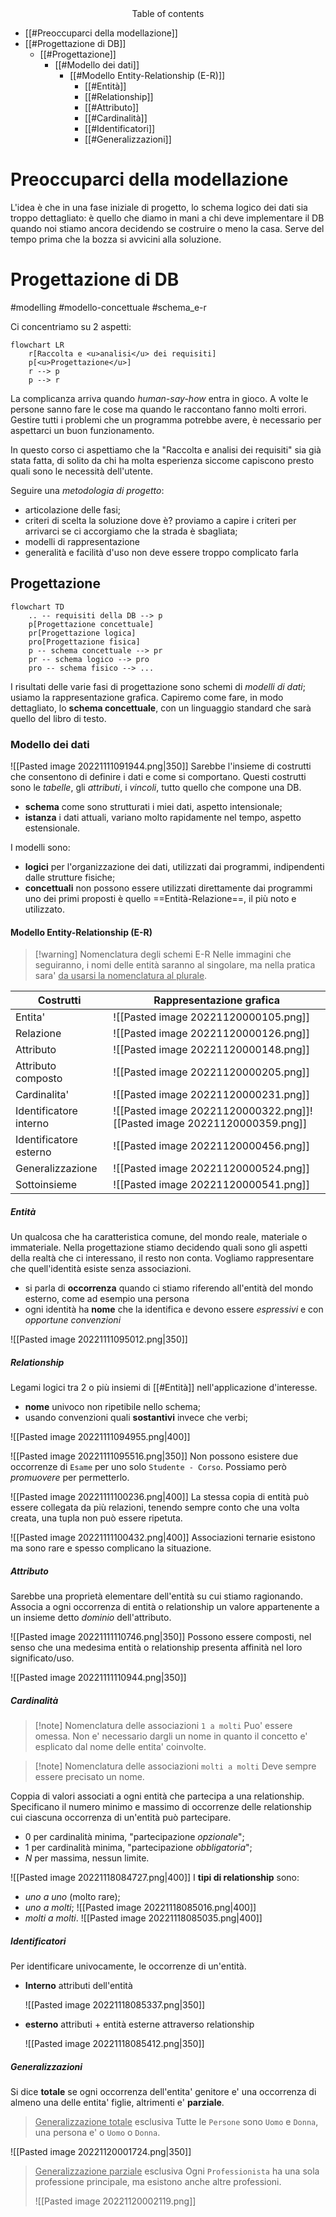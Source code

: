 <center>Table of contents</center>

- [[#Preoccuparci della modellazione]]
- [[#Progettazione di DB]]
	- [[#Progettazione]]
		- [[#Modello dei dati]]
			- [[#Modello Entity-Relationship (E-R)]]
				- [[#Entità]]
				- [[#Relationship]]
				- [[#Attributo]]
				- [[#Cardinalità]]
				- [[#Identificatori]]
				- [[#Generalizzazioni]]

# Preoccuparci della modellazione
L'idea è che in una fase iniziale di progetto, lo schema logico dei dati sia troppo dettagliato: è quello che diamo in mani a chi deve implementare il DB quando noi stiamo ancora decidendo se costruire o meno la casa. Serve del tempo prima che la bozza si avvicini alla soluzione.

# Progettazione di DB
#modelling #modello-concettuale #schema_e-r 

Ci concentriamo su 2 aspetti:
```mermaid
flowchart LR
	r[Raccolta e <u>analisi</u> dei requisiti]
	p[<u>Progettazione</u>]
	r --> p
	p --> r
```
La complicanza arriva quando *human-say-how* entra in gioco. A volte le persone sanno fare le cose ma quando le raccontano fanno molti errori. Gestire tutti i problemi che un programma potrebbe avere, è necessario per aspettarci un buon funzionamento.

In questo corso ci aspettiamo che la "Raccolta e analisi dei requisiti" sia già stata fatta, di solito da chi ha molta esperienza siccome capiscono presto quali sono le necessità dell'utente.

Seguire una *metodologia di progetto*:
- articolazione delle fasi;
- criteri di scelta
	  la soluzione dove è? proviamo a capire i criteri per arrivarci se ci accorgiamo che la strada è sbagliata;
- modelli di rappresentazione
- generalità e facilità d'uso
	  non deve essere troppo complicato farla

## Progettazione
```mermaid
flowchart TD
	.. -- requisiti della DB --> p
	p[Progettazione concettuale]
	pr[Progettazione logica]
	pro[Progettazione fisica]
	p -- schema concettuale --> pr
	pr -- schema logico --> pro
	pro -- schema fisico --> ...
```

I risultati delle varie fasi di progettazione sono schemi di *modelli di dati*; usiamo la rappresentazione grafica. Capiremo come fare, in modo dettagliato, lo **schema concettuale**, con un linguaggio standard che sarà quello del libro di testo.

### Modello dei dati
![[Pasted image 20221111091944.png|350]]
Sarebbe l'insieme di costrutti che consentono di definire i dati e come si comportano. Questi costrutti sono le *tabelle*, gli *attributi*, i *vincoli*, tutto quello che compone una DB.
- **schema**
	  come sono strutturati i miei dati, aspetto intensionale;
- **istanza**
	  i dati attuali, variano molto rapidamente nel tempo, aspetto estensionale.

I modelli sono:
- **logici** 
	  per l'organizzazione dei dati, utilizzati dai programmi, indipendenti dalle strutture fisiche;
- **concettuali**
	  non possono essere utilizzati direttamente dai programmi
	  uno dei primi proposti è quello ==Entità-Relazione==, il più noto e utilizzato.

#### Modello Entity-Relationship (E-R)
> [!warning] Nomenclatura degli schemi E-R
> Nelle immagini che seguiranno, i nomi delle entità saranno al singolare, ma nella pratica sara' <u>da usarsi la nomenclatura al plurale</u>.

| Costrutti              | Rappresentazione grafica                                                 |
| ---------------------- | ------------------------------------------------------------------------ |
| Entita'                | ![[Pasted image 20221120000105.png]]                                     |
| Relazione              | ![[Pasted image 20221120000126.png]]                                     |
| Attributo              | ![[Pasted image 20221120000148.png]]                                     |
| Attributo composto     | ![[Pasted image 20221120000205.png]]                                     |
| Cardinalita'           | ![[Pasted image 20221120000231.png]]                                     |
| Identificatore interno | ![[Pasted image 20221120000322.png]]![[Pasted image 20221120000359.png]] |
| Identificatore esterno | ![[Pasted image 20221120000456.png]]                                     |
| Generalizzazione       | ![[Pasted image 20221120000524.png]]                                     |
| Sottoinsieme           | ![[Pasted image 20221120000541.png]]                                                                         |

##### Entità
Un qualcosa che ha caratteristica comune, del mondo reale, materiale o immateriale. Nella progettazione stiamo decidendo quali sono gli aspetti della realtà che ci interessano, il resto non conta. Vogliamo rappresentare che quell'identità esiste senza associazioni.
- si parla di **occorrenza** quando ci stiamo riferendo all'entità del mondo esterno, come ad esempio una persona
- ogni identità ha **nome** che la identifica e devono essere *espressivi* e con *opportune convenzioni*

![[Pasted image 20221111095012.png|350]]

##### Relationship
Legami logici tra 2 o più insiemi di [[#Entità]] nell'applicazione d'interesse.
- **nome** univoco non ripetibile nello schema;
- usando convenzioni quali **sostantivi** invece che verbi;

![[Pasted image 20221111094955.png|400]]

![[Pasted image 20221111095516.png|350]]
Non possono esistere due occorrenze di `Esame` per uno solo `Studente - Corso`.
Possiamo però *promuovere* per permetterlo.

![[Pasted image 20221111100236.png|400]]
La stessa copia di entità può essere collegata da più relazioni, tenendo sempre conto che una volta creata, una tupla non può essere ripetuta.

![[Pasted image 20221111100432.png|400]]
Associazioni ternarie esistono ma sono rare e spesso complicano la situazione.

##### Attributo
Sarebbe una proprietà elementare dell'entità su cui stiamo ragionando.
Associa a ogni occorrenza di entità o relationship un valore appartenente a un insieme detto *dominio* dell'attributo.

![[Pasted image 20221111110746.png|350]]
Possono essere composti, nel senso che una medesima entità o relationship presenta affinità nel loro significato/uso.

![[Pasted image 20221111110944.png|350]]
##### Cardinalità
>[!note] Nomenclatura delle associazioni `1 a molti`
>Puo' essere omessa. Non e' necessario dargli un nome in quanto il concetto e' esplicato dal nome delle entita' coinvolte.

>[!note] Nomenclatura delle associazioni `molti a molti`
>Deve sempre essere precisato un nome.

Coppia di valori associati a ogni entità che partecipa a una relationship.
Specificano il numero minimo e massimo di occorrenze delle relationship cui ciascuna occorrenza di un'entità può partecipare.
- $0$ per cardinalità minima, "partecipazione *opzionale*";
- $1$ per cardinalità minima, "partecipazione *obbligatoria*";
- $N$ per massima, nessun limite.

![[Pasted image 20221118084727.png|400]]
I **tipi di relationship** sono:
- *uno a uno* (molto rare);
- *uno a molti*;
	![[Pasted image 20221118085016.png|400]]
- *molti a molti*.
	![[Pasted image 20221118085035.png|400]]

##### Identificatori
Per identificare univocamente, le occorrenze di un'entità.
- **Interno**
	attributi dell'entità
	
	![[Pasted image 20221118085337.png|350]]
- **esterno**
	attributi + entità esterne attraverso relationship
	
	![[Pasted image 20221118085412.png|350]]

##### Generalizzazioni
Si dice **totale** se ogni occorrenza dell'entita' genitore e' una occorrenza di almeno una delle entita' figlie, altrimenti e' **parziale**.
> <u>Generalizzazione totale</u> esclusiva
> Tutte le `Persone` sono `Uomo` e `Donna`, una persona e' o `Uomo` o `Donna`.
> 
![[Pasted image 20221120001724.png|350]]

> <u>Generalizzazione parziale</u> esclusiva
> Ogni `Professionista` ha una sola professione principale, ma esistono anche altre professioni.
> 
> ![[Pasted image 20221120002119.png]]

